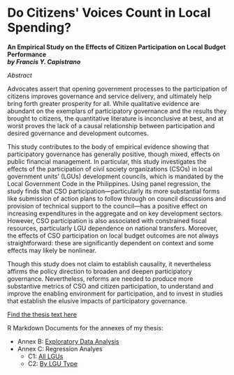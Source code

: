 #  Do Citizens' Voices Count in Local Spending?

**An Empirical Study on the Effects of Citizen Participation on Local Budget Performance**  
***by Francis Y. Capistrano***

*Abstract*

Advocates assert that opening government processes to the participation of citizens improves governance and service delivery, and ultimately help bring forth greater prosperity for all. While qualitative evidence are abundant on the exemplars of participatory governance and the results they brought to citizens, the quantitative literature is inconclusive at best, and at worst proves the lack of a causal relationship between participation and desired governance and development outcomes.

This study contributes to the body of empirical evidence showing that participatory governance has generally positive, though mixed, effects on public financial management. In particular, this study investigates the effects of the participation of civil society organizations (CSOs) in local government units’ (LGUs) development councils, which is mandated by the Local Government Code in the Philippines. Using panel regression, the study finds that CSO participation—particularly its more substantial forms like submission of action plans to follow through on council discussions and provision of technical support to the council—has a positive effect on increasing expenditures in the aggregate and on key development sectors. However, CSO participation is also associated with constrained fiscal resources, particularly LGU dependence on national transfers. Moreover, the effects of CSO participation on local budget outcomes are not always straightforward: these are significantly dependent on context and some effects may likely be nonlinear. 

Though this study does not claim to establish causality, it nevertheless affirms the policy direction to broaden and deepen participatory governance. Nevertheless, reforms are needed to produce more substantive metrics of CSO and citizen participation, to understand and improve the enabling environment for participation, and to invest in studies that establish the elusive impacts of participatory governance.

[Find the thesis text here](https://github.com/kapicapistrano/MDE_Thesis/blob/main/Econ300_2023_Capistrano.pdf)

R Markdown Documents for the annexes of my thesis:
- Annex B: [Exploratory Data Analysis](https://kapicapistrano.github.io/MDE_Thesis/Capistrano-Thesis-Annex-B-EDA--20230821-.html)
- Annex C: Regression Analyes
  - C1: [All LGUs](https://kapicapistrano.github.io/MDE_Thesis/Capistrano-Thesis-Annex-C1-All-LGUs--20230821-.html)
  - C2: [By LGU Type](https://kapicapistrano.github.io/MDE_Thesis/Capistrano-Thesis-Annex-C2-Per-LGU-Type--20230826-.html)
